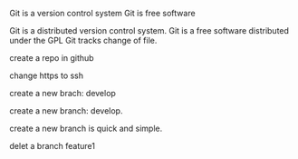 
Git is a version control system
Git is free software

Git is a distributed version control system.
Git is a free software distributed under the GPL
Git tracks change of file.

create a repo in github

change https to ssh

create a new brach: develop

create a new branch: develop.

create a new branch is quick and simple.

delet a branch feature1
